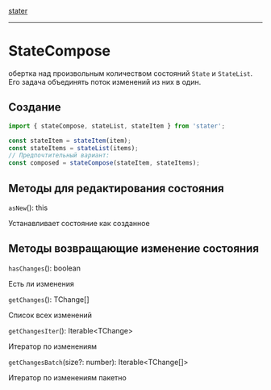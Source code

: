 [stater](../README.md)

---

# StateCompose

обертка над произвольным количеством состояний `State` и `StateList`. Его задача объединять поток изменений из них в один.

## Создание

```javascript
import { stateCompose, stateList, stateItem } from 'stater';

const stateItem = stateItem(item);
const stateItems = stateList(items);
// Предпочтительный вариант:
const composed = stateCompose(stateItem, stateItems);
```

## Методы для редактирования состояния

`asNew`(): this

Устанавливает состояние как созданное

## Методы возвращающие изменение состояния

`hasChanges`(): boolean

Есть ли изменения

`getChanges`(): TChange<any>[]

Список всех изменений

`getChangesIter`(): Iterable<TChange<any>>

Итератор по изменениям

`getChangesBatch`(size?: number): Iterable<TChange<any>[]>

Итератор по изменениям пакетно

